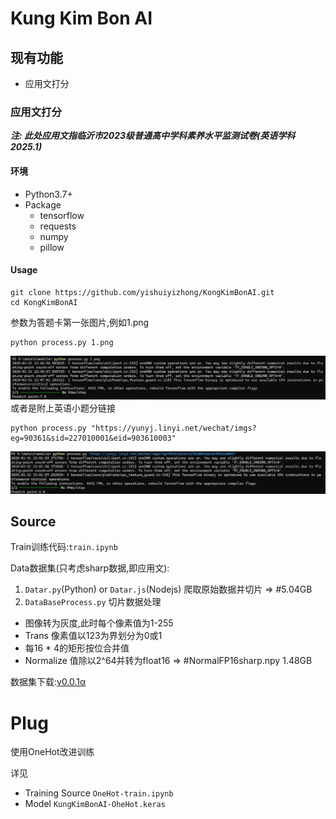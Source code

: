 # Kung Kim Bon AI
## 现有功能
+ 应用文打分

### 应用文打分
***注: 此处应用文指临沂市2023级普通高中学科素养水平监测试卷(英语学科2025.1)***
#### 环境
+ Python3.7+
+ Package
  + tensorflow
  + requests
  + numpy
  + pillow 
#### Usage
```shell
git clone https://github.com/yishuiyizhong/KongKimBonAI.git
cd KongKimBonAI
```
参数为答题卡第一张图片,例如1.png
```shell
python process.py 1.png
```
![P1](./asse/2.png)
或者是附上英语小题分链接
```shell
python process.py "https://yunyj.linyi.net/wechat/imgs?eg=90361&sid=227010001&eid=903610003"
```
![P1](./asse/1.png)

## Source
Train训练代码:`train.ipynb`

Data数据集(只考虑sharp数据,即应用文):

  1. `Datar.py`(Python) or `Datar.js`(Nodejs) 爬取原始数据并切片 => #5.04GB
  2. `DataBaseProcess.py` 切片数据处理
  
  + 图像转为灰度,此时每个像素值为1-255
  + Trans 像素值以123为界划分为0或1
  + 每16 * 4的矩形按位合并值
  + Normalize 值除以2^64并转为float16 => #NormalFP16sharp.npy 1.48GB

  数据集下载:[v0.0.1α](https://github.com/yishuiyizhong/KongKimBonAI/releases/tag/v0.0.1-alpha)

# Plug
使用OneHot改进训练

详见
+ Training Source `OneHot-train.ipynb`
+ Model `KungKimBonAI-OheHot.keras`